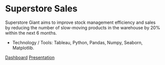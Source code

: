 # Superstore Sales
Superstore Giant aims to improve stock management efficiency and sales by reducing the number of slow-moving products in the warehouse by 20% within the next 6 months.
- Technology / Tools:  Tableau, Python, Pandas, Numpy, Seaborn, Matplotlib.

[Dashboard](https://public.tableau.com/views/Milestones1_17122205422570/Dashboard1?:language=en-US&publish=yes&:sid=&:display_count=n&:origin=viz_share_link)
[Presentation](https://docs.google.com/presentation/d/1zUvx9lklS-JuRCC5uUgMTaEc2YpM8-AZUvWcBd4dzTw/edit?usp=sharing)
